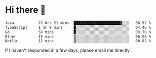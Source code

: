 # Hi there 👋
<!--START_SECTION:waka-->

```txt
Java           22 hrs 21 mins  █████████████████████▓░░░   86.52 %
TypeScript     1 hr 9 mins     █░░░░░░░░░░░░░░░░░░░░░░░░   04.46 %
Go             58 mins         █░░░░░░░░░░░░░░░░░░░░░░░░   03.76 %
Other          15 mins         ▒░░░░░░░░░░░░░░░░░░░░░░░░   00.98 %
Kotlin         12 mins         ▒░░░░░░░░░░░░░░░░░░░░░░░░   00.82 %
```

<!--END_SECTION:waka-->

If I haven't responded in a few days, please email me directly. 

